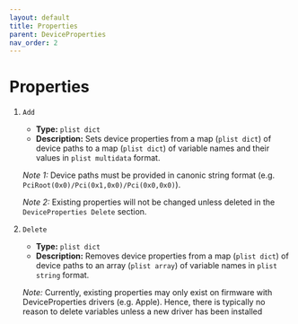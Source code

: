 ```yaml
---
layout: default
title: Properties
parent: DeviceProperties
nav_order: 2
---
```



# Properties


1. `Add`
    - **Type:** `plist dict`
    - **Description:** Sets device properties from a map (`plist dict`) of device paths to a map (`plist dict`) of variable names and their values in `plist multidata` format.

    _Note 1:_ Device paths must be provided in canonic string format (e.g. `PciRoot(0x0)/Pci(0x1,0x0)/Pci(0x0,0x0)`).
    
    _Note 2:_ Existing properties will not be changed unless deleted in the `DeviceProperties Delete` section.

2. `Delete`
    - **Type:** `plist dict`
    - **Description:** Removes device properties from a map (`plist dict`) of device paths to an array (`plist array`) of variable names in `plist string` format.
    
    _Note:_ Currently, existing properties may only exist on firmware with DeviceProperties drivers (e.g. Apple). Hence, there is typically no reason to delete variables unless a new driver has been installed